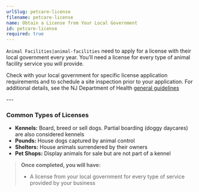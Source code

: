 ```yaml
---
urlSlug: petcare-license
filename: petcare-license
name: Obtain a License from Your Local Government
id: petcare-license
required: true
---
```

`Animal Facilities|animal-facilities` need to apply for a license with their local government every year. You’ll need a license for every type of animal facility service you will provide. 

Check with your local government for specific license application requirements and to schedule a site inspection prior to your application. For additional details, see the NJ Department of Health [general guidelines](https://www.nj.gov/health/vph/documents/guidelines_for_municipal_licensure_of_animal_facilities.pdf) 

-﻿--

### Common Types of Licenses

* **Kennels:** Board, breed or sell dogs. Partial boarding (doggy daycares) are also considered kennels   
* **Pounds:** House dogs captured by animal control  
* **Shelters:** House animals surrendered by their owners  
* **Pet Shops:** Display animals for sale but are not part of a kennel


>**Once completed, you will have:**  
>* A license from your local government for every type of service provided by your business